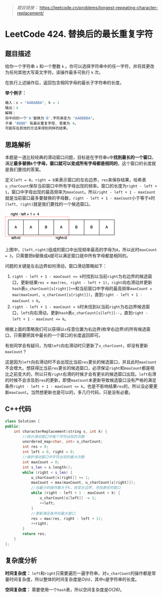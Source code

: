 > *题目链接：* https://leetcode.cn/problems/longest-repeating-character-replacement/

# LeetCode 424. 替换后的最长重复字符

## 题目描述

给你一个字符串 `s` 和一个整数 `k` 。你可以选择字符串中的任一字符，并将其更改为任何其他大写英文字符。该操作最多可执行 `k` 次。

在执行上述操作后，返回包含相同字母的最长子字符串的长度。

**举个例子：**

```cpp
输入：s = "AABABBA", k = 1
输出：4
解释：
将中间的一个'A'替换为'B',字符串变为 "AABBBBA"。
子串 "BBBB" 有最长重复字母, 答案为 4。
可能存在其他的方法来得到同样的结果。
```

## 思路解析

本题是一道比较经典的滑动窗口问题，目标是在字符串`s`中**找到最长的一个窗口**，满足**最多替换`k`个字母，窗口就可以变成所有字母都是相同的**，这个窗口的长度就是我们要找的答案。

定义`left = 0`，`right = 0`来表示窗口的左右边界，`res`来保存结果，哈希表`u_charCount`保存当前窗口中所有字母出现的频率。窗口的长度为`right - left + 1`，窗口中字母出现的最高频率为`maxCount`。所以`right - left + 1 - maxCount`就是当前窗口最多要替换的字母数，`right - left + 1 - maxCount`小于等于`k`时`[left, right]`就是我们要找的一个候选窗口。

![](../../pic/lc-0424-01.png)

上图中，`[left,right]`组成的窗口中出现频率最高的字母为`A`，所以此时`maxCount = 3`，只需要把`B`替换成`A`就可以满足窗口就中所有字母都是相同的。

问题的关键是左右边界如何滑动，窗口滑动策略如下：

1. `right - left + 1 - maxCount <= k`时找到以当前`right`为右边界的候选窗口，更新结果`res = max(res, right - left + 1)`，`right`向右滑动并更新`hash`表`u_charCount[s[right]]++`和当前窗口中字母的最高频率`maxCount = max(maxCount, u_charCount[s[right]])`，直到`right - left + 1 - maxCount > k`。
2. `right - left + 1 - maxCount > k`时未找到以当前`right`为右边界候选窗口，`left`向右滑动，更新`hash`表`u_charCount[s[left]]--`，直到`right - left + 1 - maxCount <= k`。

根据上面的策略我们可以获得以`s`任意位置为右边界(枚举右边界)的所有候选窗口，只需要把其中最长的一个窗口的长度返回即可。

有些同学会有疑问，为啥`left`向右滑动时只更新了`u_charCount`，却没有更新`maxCount`？

这是因为`left`向右滑动时不会出现比当前`res`更长的候选窗口，并且此时`maxCount`不会增大。想获得比当前`res`更长的候选窗口，必须保证`right`和`maxCount`都是相比之前变大的，所以只有`right`右滑的时候才会有更长的候选窗口出现。`left`右滑的时候不会涉及到`res`的更新，即使`maxCount`未更新导致候选窗口没有严格的满足条件`right - left + 1 - maxCount <= k`，也是不影响结果`res`的，所以没必要更新`maxCount`。当然想更新也是可以的，多几行代码，只是没有必要。

## C++代码

```cpp
class Solution {
public:
    int characterReplacement(string s, int k) {
        //统计滑动窗口中每个字符出现的次数
        unordered_map<char, int> u_charCount;
        int res = 0;
        int left = 0, right = 0;
        //维护滑动窗口中字符出现的最大次数
        int maxCount = 0;
        int s_len = s.length();
        while (right < s_len) {
            u_charCount[s[right]] += 1;
            maxCount = max(maxCount, u_charCount[s[right]]);
            //当最少的操作数大于k，改变左边界，寻找更优的窗口
            while (right - left + 1 - maxCount > k) {
                u_charCount[s[left]] -= 1;
                ++left;
            }
            //更新满足条件的最大窗口
            res = max(res, right - left + 1);
            ++right;
        }
        return res;
    }
};
```

## 复杂度分析

**时间复杂度：** `left`和`right`只需要遍历一遍字符串，对`u_charCount`的操作都是常量时间复杂度，所以整体的时间复杂度是*O(n)*，其中`n`是字符串的长度。

**空间复杂度：** 需要使用一个`hash`表，所以空间复杂度是*O(26)*。
